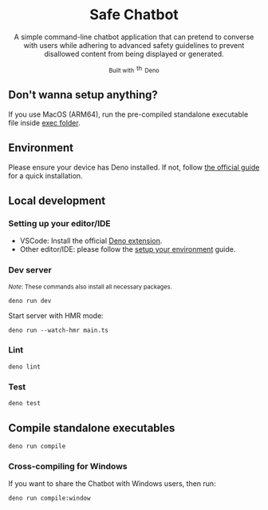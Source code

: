 <div align="center">
<h1>Safe Chatbot</h1>

<p>
A simple command-line chatbot application that can pretend to converse with users while
adhering to advanced safety guidelines to prevent disallowed content from being displayed or
generated.
</p>

<sup>Built with <img src="https://deno.land/logo.svg" height="15px" alt="the deno mascot dinosaur standing in the rain"> Deno</sup>

</div>

## Don't wanna setup anything?

If you use MacOS (ARM64), run the pre-compiled standalone executable file inside [exec folder](./exec/).

## Environment

Please ensure your device has Deno installed. If not, follow [the official guide](https://docs.deno.com/runtime/getting_started/installation/) for a quick installation.

## Local development

### Setting up your editor/IDE

- VSCode: Install the official [Deno extension](https://marketplace.visualstudio.com/items?itemName=denoland.vscode-deno).
- Other editor/IDE: please follow the [setup your environment](https://docs.deno.com/runtime/getting_started/setup_your_environment/#setting-up-your-editor%2Fide) guide.

### Dev server

<sup>_Note_: These commands also install all necessary packages.</sup>

```console
deno run dev
```

Start server with HMR mode:

```console
deno run --watch-hmr main.ts
```

### Lint

```console
deno lint
```

### Test

```console
deno test
```

## Compile standalone executables

```console
deno run compile
```

### Cross-compiling for Windows

If you want to share the Chatbot with Windows users, then run:

```console
deno run compile:window
```
